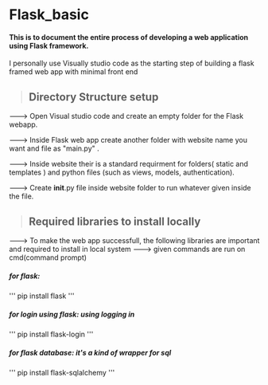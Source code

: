 # Flask_basic

#### This is to document the entire process of developing a web application using Flask framework.
I personally use Visually studio code as the starting step of building a flask framed web app with minimal front end
> ## Directory Structure setup
---> Open Visual studio code and create an empty folder for the Flask webapp.

---> Inside Flask web app create another folder with website name you want and file as "main.py" .

---> Inside website their is a standard requirment for folders( static and templates ) and python files (such as views, models, authentication).

---> Create __init__.py file inside website folder to run whatever given inside the file.

> ## Required libraries to install locally
---> To make the web app successfull, the following libraries are important and required to install in local system
---> given commands are run on cmd(command prompt)
##### for flask:
'''
pip install flask
'''
##### for login using flask: using logging in
'''
pip install flask-login
'''

##### for flask database: it's a kind of wrapper for sql
'''
pip install flask-sqlalchemy
'''

